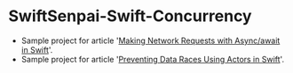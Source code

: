# SwiftSenpai-Swift-Concurrency
- Sample project for article '[Making Network Requests with Async/await in Swift](https://swiftsenpai.com/swift/async-await-network-requests/)'.
- Sample project for article '[Preventing Data Races Using Actors in Swift](https://swiftsenpai.com/swift/actor-prevent-data-race/)'.
